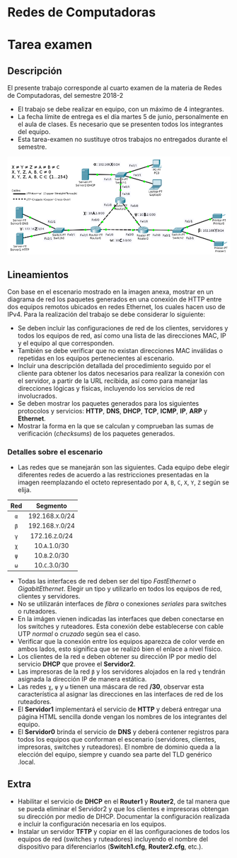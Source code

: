# Redes de Computadoras
# Tarea examen

## Descripción

El presente trabajo corresponde al cuarto examen de la materia de Redes de Computadoras, del semestre 2018-2

+ El trabajo se debe realizar en equipo, con un máximo de 4 integrantes.
+ La fecha límite de entrega es el día martes 5 de junio, personalmente en el aula de clases. Es necesario que se presenten todos los integrantes del equipo.
+ Esta tarea-examen no sustituye otros trabajos no entregados durante el semestre.

![Escenario para el examen 4](/img/examen4.png)

## Lineamientos

Con base en el escenario mostrado en la imagen anexa, mostrar en un diagrama de red los paquetes generados en una conexión de HTTP entre dos equipos remotos ubicados en redes Ethernet, los cuales hacen uso de IPv4. Para la realización del trabajo se debe considerar lo siguiente:

+ Se deben incluir las configuraciones de red de los clientes, servidores y todos los equipos de red, así como una lista de las direcciones MAC, IP y el equipo al que corresponden.
+ También se debe verificar que no existan direcciones MAC inválidas o repetidas en los equipos pertenecientes al escenario.
+ Incluir una descripción detallada del procedimiento seguido por el cliente para obtener los datos necesarios para realizar la conexión con el servidor, a partir de la URL recibida, así como para manejar las direcciones lógicas y físicas, incluyendo los servicios de red involucrados.
+ Se deben mostrar los paquetes generados para los siguientes protocolos y servicios: **HTTP**, **DNS**, **DHCP**, **TCP**, **ICMP**, **IP**, **ARP** y **Ethernet**.
+ Mostrar la forma en la que se calculan y comprueban las sumas de verificación (_checksums_) de los paquetes generados.

### Detalles sobre el escenario

+ Las redes que se manejarán son las siguientes. Cada equipo debe elegir diferentes redes de acuerdo a las restricciones presentadas en la imagen reemplazando el octeto representado por `A`, `B`, `C`, `X`, `Y`, `Z` según se elija.

| Red | Segmento         |
|:---:|:----------------:|
| `α` | 192.168.`X`.0/24 |
| `β` | 192.168.`Y`.0/24 |
| `γ` | 172.16.`Z`.0/24  |
| `χ` | 10.`A`.1.0/30    |
| `ψ` | 10.`B`.2.0/30    |
| `ω` | 10.`C`.3.0/30    |

+ Todas las interfaces de red deben ser del tipo _FastEthernet_ o _GigabitEthernet_. Elegir un tipo y utilizarlo en todos los equipos de red, clientes y servidores.
+ No se utilizarán interfaces de _fibra_ o conexiones _seriales_ para switches o ruteadores.
+ En la imágen vienen indicadas las interfaces que deben conectarse en los switches y ruteadores. Esta conexión debe establecerse con cable UTP _normal_ o _cruzado_ según sea el caso.
+ Verificar que la conexión entre los equipos aparezca de color verde en ambos lados, esto significa que se realizó bien el enlace a nivel físico.
+ Los clientes de la red `α` deben obtener su dirección IP por medio del servicio **DHCP** que provee el **Servidor2**.
+ Las impresoras de la red `β` y los servidores alojados en la red `γ` tendrán asignada la dirección IP de manera estática.
+ Las redes `χ`, `ψ` y `ω` tienen una máscara de red **/30**, observar esta característica al asignar las direcciones en las interfaces de red de los ruteadores.
+ El **Servidor1** implementará el servicio de **HTTP** y deberá entregar una página HTML sencilla donde vengan los nombres de los integrantes del equipo.
+ El **Servidor0** brinda el servicio de **DNS** y deberá contener registros para todos los equipos que conforman el escenario (servidores, clientes, impresoras, switches y ruteadores). El nombre de dominio queda a la elección del equipo, siempre y cuando sea parte del TLD genérico .local.

## Extra

+ Habilitar el servicio de **DHCP** en el **Router1** y **Router2**, de tal manera que se pueda eliminar el Servidor2 y que los clientes e impresoras obtengan su dirección por medio de DHCP. Documentar la configuración realizada e incluir la configuración necesaria en los equipos.
+ Instalar un servidor **TFTP** y copiar en él las configuraciones de todos los equipos de red (switches y ruteadores) incluyendo el nombre del dispositivo para diferenciarlos (**Switch1.cfg**, **Router2.cfg**, etc.).

